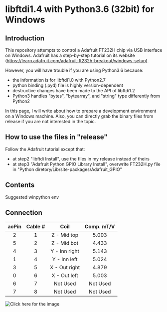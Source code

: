 # libftdi1.4 with Python3.6 (32bit) for Windows

## Introduction

This repository attempts to control a Adafruit FT232H chip via USB interface on Windows. Adafruit has a step-by-step tutorial on its website (https://learn.adafruit.com/adafruit-ft232h-breakout/windows-setup).

However, you will have trouble if you are using Python3.6 because:
  - the information is for libftdi1.0 with Python2.7
  - python binding (.pyd) file is highly version-dependent
  - destructive changes have been made to the API of libftdi1.2
  - Python3 handles "bytes", "bytearray", and "string" type differently from Python2

In this page, I will write about how to prepare a development environment on a Windows machine. Also, you can directly grab the binary files from release if you are not interested in the topic.

## How to use the files in "release"

Follow the Adafruit tutorial except that:
  - at step2 "libftdi Install", use the files in my release instead of theirs
  - at step3 "Adafruit Python GPIO Library Install", overwrite FT232H.py file in "Python diretory/Lib/site-packages/Adafruit_GPIO"

## Contents
Suggested winpython env


## Connection

|aoPin|Cable #|Coil|Comp. mT/V|
|:---:|:---:|:---:|:---:|
|2|1|Z - Mid top|5.003|
|5|2|Z - Mid bot|4.433|
|4|3|Y - Inn right|5.143|
|1|4|Y - Inn left|5.024|
|3|5|X - Out right|4.879|
|0|6|X - Out left|5.003|
|6|7|Not Used|Not Used|
|7|8|Not Used|Not Used|

![Click here for the image](Images/coil_connection.png)
